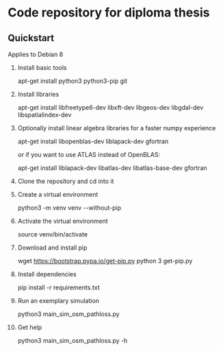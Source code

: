 # Code repository for diploma thesis
## Quickstart
Applies to Debian 8

1. Install basic tools

    apt-get install python3 python3-pip git

2. Install libraries

    apt-get install libfreetype6-dev libxft-dev libgeos-dev libgdal-dev libspatialindex-dev

3. Optionally install linear algebra libraries for a faster numpy experience

    apt-get install libopenblas-dev liblapack-dev gfortran

    or if you want to use ATLAS instead of OpenBLAS:

    apt-get install liblapack-dev libatlas-dev libatlas-base-dev gfortran

4. Clone the repository and cd into it

5. Create a virtual environment

    python3 -m venv venv --without-pip

6. Activate the virtual environment

    source venv/bin/activate

7. Download and install pip

    wget https://bootstrap.pypa.io/get-pip.py
    python 3 get-pip.py

8. Install dependencies

    pip install -r requirements.txt

9. Run an exemplary simulation

    python3 main_sim_osm_pathloss.py

10. Get help

    python3 main_sim_osm_pathloss.py -h

